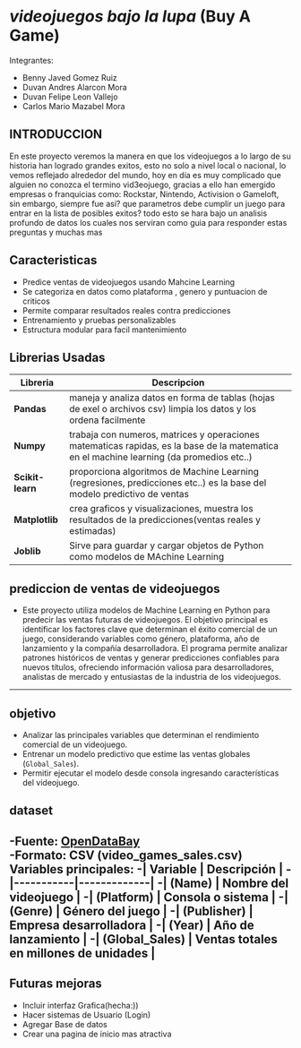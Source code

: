 # *videojuegos bajo la lupa* (Buy A Game)
Integrantes:
- Benny Javed Gomez Ruiz
- Duvan Andres Alarcon Mora
- Duvan Felipe Leon Vallejo
- Carlos Mario Mazabel Mora
## INTRODUCCION
En este proyecto veremos la manera en que los videojuegos a lo largo de su historia han logrado grandes exitos, esto no solo a nivel local o nacional, lo vemos reflejado alrededor del mundo, hoy en día es muy complicado que alguien no conozca el termino vid3eojuego, gracias a ello han emergido empresas o franquicias como: Rockstar, Nintendo, Activision o Gameloft, sin embargo, siempre fue asi? que parametros debe cumplir un juego para entrar en la lista de posibles exitos? todo esto se hara bajo un analisis profundo de datos los cuales nos serviran como guia para responder estas preguntas y muchas mas
## Caracteristicas
- Predice ventas de videojuegos usando Mahcine Learning
- Se categoriza en datos como plataforma , genero y puntuacion de criticos
- Permite comparar resultados reales contra predicciones
- Entrenamiento y pruebas personalizables
- Estructura modular para facil mantenimiento
## Librerias Usadas
|Libreria|Descripcion|
|--------|-----------|
|**Pandas**|maneja y analiza datos en forma de tablas (hojas de exel o archivos csv) limpia los datos y los ordena facilmente|
|**Numpy**|trabaja con numeros, matrices y operaciones matematicas rapidas, es la base de la matematica en el machine learning (da promedios etc..)|
|**Scikit-learn**|proporciona algoritmos de Machine Learning (regresiones, predicciones etc..) es la base del modelo predictivo de ventas|
|**Matplotlib**|crea graficos y visualizaciones, muestra los resultados de la predicciones(ventas reales y estimadas)|
|**Joblib**|Sirve para guardar y cargar objetos de Python como modelos de MAchine Learning|
## prediccion de ventas de videojuegos
- Este proyecto utiliza modelos de Machine Learning en Python para predecir las ventas futuras de videojuegos.
El objetivo principal es identificar los factores clave que determinan el éxito comercial de un juego, considerando variables como género, plataforma, año de lanzamiento y la compañía desarrolladora.
El programa permite analizar patrones históricos de ventas y generar predicciones confiables para nuevos títulos, ofreciendo información valiosa para desarrolladores, analistas de mercado y entusiastas de la industria de los videojuegos.
---
## objetivo
- Analizar las principales variables que determinan el rendimiento comercial de un videojuego.  
- Entrenar un modelo predictivo que estime las ventas globales (`Global_Sales`).  
- Permitir ejecutar el modelo desde consola ingresando características del videojuego.
## dataset
-**Fuente:** [OpenDataBay](https://opendatabay.com/)  
-**Formato:** CSV (video_games_sales.csv)
**Variables principales:**
  -| Variable | Descripción |
  -|-----------|-------------|
  -| (Name) | Nombre del videojuego |
  -| (Platform) | Consola o sistema  |
  -| (Genre) | Género del juego |
  -| (Publisher) | Empresa desarrolladora |
  -| (Year) | Año de lanzamiento |
  -| (Global_Sales) | Ventas totales en millones de unidades |
 ----

 ## Futuras mejoras
 * Incluir interfaz Grafica(hecha:))
 * Hacer sistemas de Usuario (Login)
 * Agregar Base de datos
 * Crear una pagina de inicio mas atractiva

